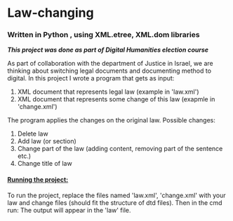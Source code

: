 # Law-changing
### Written in Python , using XML.etree, XML.dom libraries
***This project was done as part of Digital Humanities election course***

As part of collaboration with the department of Justice in Israel, we are thinking about switching legal documents and documenting method to digital.
In this project I wrote a program that gets as input:

1. XML document that represents legal law (example in 'law.xml')
2. XML document that represents some change of this law (exapmle in 'change.xml')

The program applies the changes on the original law.
Possible changes:
1. Delete law 
2. Add law (or section)
3. Change part of the law (adding content, removing part of the sentence etc.)
4. Change title of law

#### <ins> Running the project: </ins>
To run the project, replace the files named 'law.xml', 'change.xml' with your law and change files (should fit the structure of dtd files).
Then in the cmd run:
<PATH-OF-MAIN-FILE> <NAME-OF-LAW-FILE> <NAME-OF-CHANGE-FILE>
The output will appear in the 'law' file.
